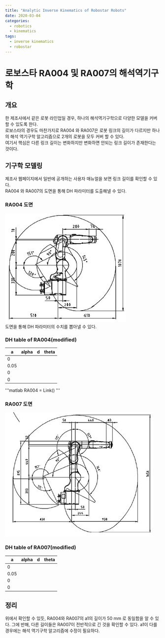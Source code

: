 ```yaml
---
title: "Analytic Inverse Kinematics of Robostar Robots"
date: 2020-03-04
categories:
  - robotics
  - kinematics
tags:
  - inverse kinematics
  - robostar
---
```


# 로보스타 RA004 및 RA007의 해석역기구학
## 개요
한 제조사에서 같은 로봇 라인업일 경우, 하나의 해석역기구학으로 다양한 모델을 커버할 수 있도록 한다.  
로보스타의 경우도 마찬가지로 RA004 와 RA007은 로봇 링크의 길이가 다르지만 하나의 해석 역기구학 알고리즘으로 2개의 로봇을 모두 커버 할 수 있다.  
여기서 핵심은 다른 링크 길이는 변화하지만 변화하면 안되는 링크 길이가 존재한다는 것이다.

## 기구학 모델링
제조사 웹페이지에서 일반에 공개하는 사용자 매뉴얼을 보면 링크 길이를 확인할 수 있다.  
RA004 와 RA007의 도면을 통해 DH 파라미터를 도출해낼 수 있다.

### RA004 도면
![RA004](https://github.com/MovableBro/Robotics/blob/master/assets/images/robostar_ra004.JPG?raw=true)  
도면을 통해 DH 파라미터의 수치를 뽑아낼 수 있다.

### DH table of RA004(modified)
| a | alpha | d | theta |
|---|:---:|---:|---:|
| 0 |  |  |  |
| 0.05 |  |  |  |
| 0 |  |  |  |
| 0 |  |  |  |

'''matlab
RA004 = Link()
'''

### RA007 도면
![RA007](https://github.com/MovableBro/Robotics/blob/master/assets/images/robostar_ra007.JPG?raw=true)

### DH table of RA007(modified)

| a | alpha | d | theta |
|---|:---:|---:|---:|
| 0 |  |  |  |
| 0.05 |  |  |  |
| 0 |  |  |  |
| 0 |  |  |  |

## 정리
위에서 확인할 수 있듯, RA004와 RA007의 a1의 길이가 50 mm 로 동일함을 알 수 있다.
그에 반해, 다른 길이들은 RA007이 전반적으로 긴 것을 확인할 수 있다.
a1이 다를 경우에는 해석 역기구학 알고리즘에 수정이 필요하다.

